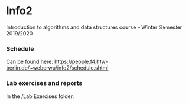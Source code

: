 # Info2
Introduction to algorithms and data structures course - Winter Semester 2019/2020

### Schedule
Can be found here: https://people.f4.htw-berlin.de/~weberwu/info2/schedule.shtml

### Lab exercises and reports
In the /Lab Exercises folder.
